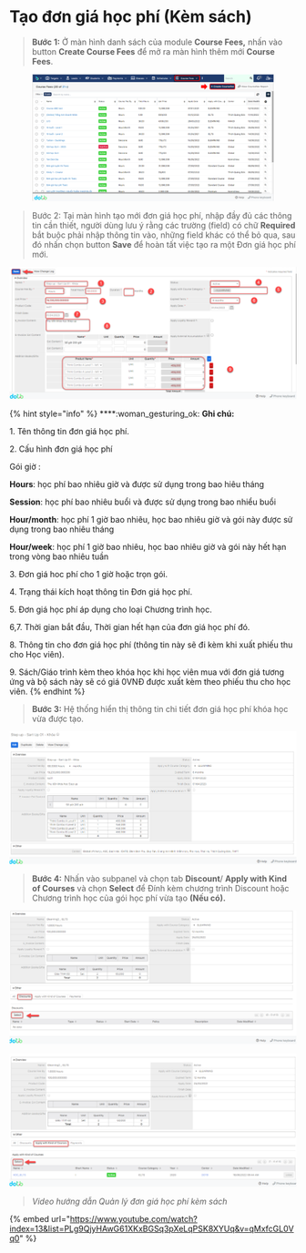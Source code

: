 # Tạo đơn giá học phí (Kèm sách)

> **Bước 1:** Ở màn hình danh sách của module **Course Fees,** nhấn vào button **Create Course Fees** để mở ra màn hình thêm mới **Course Fees**.

<figure><img src="../../.gitbook/assets/image (6) (2).png" alt=""><figcaption></figcaption></figure>

> Bước 2: Tại màn hình tạo mới đơn giá học phí, nhập đầy đủ các thông tin cần thiết, người dùng lưu ý rằng các trường (field) có chữ **Required** bắt buộc phải nhập thông tin vào, những field khác có thể bỏ qua, sau đó nhấn chọn button **Save** để hoàn tất việc tạo ra một Đơn giá học phí mới.

![](../../.gitbook/assets/dghp1.png)

{% hint style="info" %}
****:woman\_gesturing\_ok: **Ghi chú:**

1\. Tên thông tin đơn giá học phí.

2\. Cấu hình đơn giá học phí

Gói giờ :&#x20;

**Hours**: học phí bao nhiêu giờ và được sử dụng trong bao hiêu tháng

**Session**: học phí bao nhiêu buổi và được sử dụng trong bao nhiểu buổi

**Hour/month**: học phí 1 giờ bao nhiêu, học bao nhiêu giờ và gói này được sử dụng trong bao nhiêu tháng

**Hour/week**: học phí 1 giờ bao nhiêu, học bao nhiêu giờ và gói này hết hạn trong vòng bao nhiêu tuần

3\. Đơn giá hoc phí cho 1 giờ hoặc trọn gói.

4\. Trạng thái kích hoạt thông tin Đơn giá học phí.

5\. Đơn giá học phí áp dụng cho loại Chương trình học.

6,7. Thời gian bắt đầu, Thời gian hết hạn của đơn giá học phí đó.

8\. Thông tin cho đơn giá học phí (thông tin này sẽ đi kèm khi xuất phiếu thu cho Học viên).

9\. Sách/Giáo trình kèm theo khóa học khi học viên mua với đơn giá tương ứng và bộ sách này sẽ có giá 0VNĐ được xuất kèm theo phiếu thu cho học viên.
{% endhint %}

> **Bước 3:** Hệ thống hiển thị thông tin chi tiết đơn giá học phí khóa học vừa được tạo.

![](../../.gitbook/assets/dghpfn.png)

> **Bước 4:** Nhấn vào subpanel và chọn tab **Discount**/ **Apply with Kind of Courses** và chọn **Select** để Đính kèm chương trình Discount hoặc Chương trình học của gói học phí vừa tạo **(Nếu có).**

![](../../.gitbook/assets/dongiahp2.png)

![](../../.gitbook/assets/dghp3.png)

> _Video hướng dẫn Quản lý đơn giá học phí kèm sách_

{% embed url="https://www.youtube.com/watch?index=13&list=PLg9QjyHAwG61XKxBGSq3pXeLqPSK8XYUq&v=qMxfcGL0Vq0" %}
